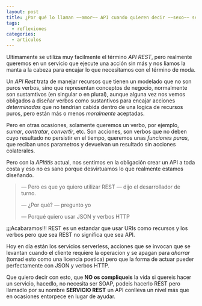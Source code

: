 ```yaml
---
layout: post
title: ¿Por qué lo llaman ~~amor~~ API cuando quieren decir ~~sexo~~ servicio?
tags:
  - reflexiones
categories:
  - articulos
---
```

Ultimamente se utiliza muy facilmente el término _API REST_, pero realmente queremos en un servicio que ejecute una acción sin más y nos liamos la manta a la cabeza para encajar lo que necesitamos con el término de moda.

 <!--more-->

 Un _API Rest_ trata de manejar recursos que tienen un modelado que no son puros verbos, sino que representan conceptos de negocio, normalmente son sustamtivos (en singular o en plural), aunque alguna vez nos vemos obligados a diseñar verbos como sustantivos para encajar acciones _determinadas_ que no tendrian cabida dentro de una logica de recursos puros, pero están más o menos _moralmente_ aceptadas.

Pero en otras ocasiones, solamente queremos un verbo, por ejemplo, _sumar_, _contratar_, _convertir_, etc. Son acciones, son verbos que no deben cuyo resultado no persistir en el tiempo, queremos unas _funciones puras_, que reciban unos parametros y devuelvan un resultado sin acciones colaterales.

Pero con la _APItitis_ actual, nos sentimos en la obligación crear un API a toda costa y eso no es sano porque desvirtuamos lo que realmente estamos diseñando.

> — Pero es que yo quiero utilizar REST
— dijo el desarrollador de turno.
>
> — ¿Por qué?
— pregunto yo
>
> — Porqué quiero usar JSON y verbos HTTP

¡¡¡Acabaramos!!! REST es un estandar que usar URIs como recursos y los verbos pero que sea REST no significa que sea API.

Hoy en día están los servicios serverless, acciones que se invocan que se levantan cuando el cliente requiere la operacion y se apagan para _ahorrar_ (tomad esto como una licencia poetica) pero que la forma de actuar pueder perfectamente con JSON y verbos HTTP.

Que quiero decir con esto, que **NO os compliqueis** la vida si quereis hacer un servicio, hacedlo, no necesita ser SOAP, podeis hacerlo REST pero llamadlo por su nombre **SERVICIO REST** un API conlleva un nivel más que en ocasiones entorpece en lugar de ayudar.